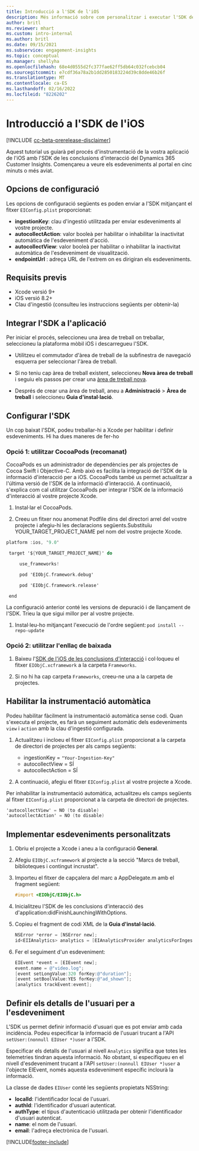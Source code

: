 ```yaml
---
title: Introducció a l'SDK de l'iOS
description: Més informació sobre com personalitzar i executar l'SDK de l'iOS
author: britl
ms.reviewer: mhart
ms.custom: intro-internal
ms.author: britl
ms.date: 09/15/2021
ms.subservice: engagement-insights
ms.topic: conceptual
ms.manager: shellyha
ms.openlocfilehash: 68e4d0555d2fc377fae62ff5db64c032fcebcb04
ms.sourcegitcommit: e7cdf36a78a2b1dd2850183224d39c8dde46b26f
ms.translationtype: MT
ms.contentlocale: ca-ES
ms.lasthandoff: 02/16/2022
ms.locfileid: "8226202"
---
```

# <a name="get-started-with-the-ios-sdk"></a>Introducció a l'SDK de l'iOS

[!INCLUDE [cc-beta-prerelease-disclaimer](includes/cc-beta-prerelease-disclaimer.md)]

Aquest tutorial us guiarà pel procés d'instrumentació de la vostra aplicació de l'iOS amb l'SDK de les conclusions d'interacció del Dynamics 365 Customer Insights. Començareu a veure els esdeveniments al portal en cinc minuts o més aviat.

## <a name="configuration-options"></a>Opcions de configuració

Les opcions de configuració següents es poden enviar a l'SDK mitjançant el fitxer `EIConfig.plist` proporcionat:

- **ingestionKey**: clau d'ingestió utilitzada per enviar esdeveniments al vostre projecte.
- **autocollectAction**: valor booleà per habilitar o inhabilitar la inactivitat automàtica de l'esdeveniment d'acció.
- **autocollectView**: valor booleà per habilitar o inhabilitar la inactivitat automàtica de l'esdeveniment de visualització.
- **endpointUrl** : adreça URL de l'extrem on es dirigiran els esdeveniments.

## <a name="prerequisites"></a>Requisits previs

- Xcode versió 9+
- iOS versió 8.2+
- Clau d'ingestió (consulteu les instruccions següents per obtenir-la)

## <a name="integrate-the-sdk-into-your-application"></a>Integrar l'SDK a l'aplicació

Per iniciar el procés, seleccioneu una àrea de treball on treballar, seleccioneu la plataforma mòbil iOS i descarregueu l'SDK.

- Utilitzeu el commutador d'àrea de treball de la subfinestra de navegació esquerra per seleccionar l'àrea de treball.

- Si no teniu cap àrea de treball existent, seleccioneu **Nova àrea de treball** i seguiu els passos per crear una [àrea de treball nova](create-workspace.md).

- Després de crear una àrea de treball, aneu a **Administració** > **Àrea de treball** i seleccioneu **Guia d'instal·lació**.

## <a name="configure-the-sdk"></a>Configurar l'SDK

Un cop baixat l'SDK, podeu treballar-hi a Xcode per habilitar i definir esdeveniments. Hi ha dues maneres de fer-ho

### <a name="option-1-using-cocoapods-recommended"></a>Opció 1: utilitzar CocoaPods (recomanat)
CocoaPods es un administrador de dependències per als projectes de Cocoa Swift i Objective-C. Amb això es facilita la integració de l'SDK de la informació d'interacció per a iOS. CocoaPods també us permet actualitzar a l'última versió de l'SDK de la informació d'interacció. A continuació, s'explica com cal utilitzar CocoaPods per integrar l'SDK de la informació d'interacció al vostre projecte Xcode. 

1. Instal·lar el CocoaPods. 

1. Creeu un fitxer nou anomenat Podfile dins del directori arrel del vostre projecte i afegiu-hi les declaracions següents.Substituïu YOUR_TARGET_PROJECT_NAME pel nom del vostre projecte Xcode. 
```objectivec
platform :ios, '9.0'  

 target '${YOUR_TARGET_PROJECT_NAME}' do 

     use_frameworks!   

     pod 'EIObjC.framework.debug' 

     pod 'EIObjC.framework.release' 

 end 
```
La configuració anterior conté les versions de depuració i de llançament de l'SDK. Trieu la que sigui millor per al vostre projecte.

1. Instal·leu-ho mitjançant l'execució de l'ordre següent: `pod install --repo-update `

### <a name="option-2-using-download-link"></a>Opció 2: utilitzar l'enllaç de baixada

1. Baixeu l'[SDK de l'iOS de les conclusions d'interacció](https://download.pi.dynamics.com/sdk/EI-SDKs/ei-ios-sdk.zip) i col·loqueu el fitxer `EIObjC.xcframework` a la carpeta `Frameworks`.

1. Si no hi ha cap carpeta `Frameworks`, creeu-ne una a la carpeta de projectes.

## <a name="enable-auto-instrumentation"></a>Habilitar la instrumentació automàtica
 
Podeu habilitar fàcilment la instrumentació automàtica sense codi. Quan s'executa el projecte, es farà un seguiment automàtic dels esdeveniments `view` i `action` amb la clau d'ingestió configurada. 

1. Actualitzeu i incloeu el fitxer `EIConfig.plist` proporcionat a la carpeta de directori de projectes per als camps següents:
    - ingestionKey = `"Your-Ingestion-Key"`
    - autocollectView = SÍ
    - autocollectAction = SÍ

2. A continuació, afegiu el fitxer `EIConfig.plist` al vostre projecte a Xcode. 



Per inhabilitar la instrumentació automàtica, actualitzeu els camps següents al fitxer `EIConfig.plist` proporcionat a la carpeta de directori de projectes. 

```objectivec
'autocollectView' = NO (to disable)
'autocollectAction' = NO (to disable)
```


## <a name="implement-custom-events"></a>Implementar esdeveniments personalitzats

1. Obriu el projecte a Xcode i aneu a la configuració **General**. 
1. Afegiu `EIObjC.xcframework` al projecte a la secció "Marcs de treball, biblioteques i contingut incrustat".

1. Importeu el fitxer de capçalera del marc a AppDelegate.m amb el fragment següent:

    ```objectivec
    #import <EIObjC/EIObjC.h>
    ```

1. Inicialitzeu l'SDK de les conclusions d'interacció des d'application:didFinishLaunchingWithOptions.
1. Copieu el fragment de codi XML de la **Guia d'instal·lació**.

    ```objectivec
    NSError *error = [NSError new];
    id<EIIAnalytics> analytics = [EIAnalyticsProvider analyticsForIngestionKey:nil error:&error];
    ```

1. Fer el seguiment d'un esdeveniment:

    ```objectivec
    EIEvent *event = [EIEvent new];
    event.name = @"video.log";
    [event setLongValue:320 forKey:@"duration"];
    [event setBoolValue:YES forKey:@"ad_shown"];
    [analytics trackEvent:event];
    ```

## <a name="set-user-details-for-your-event"></a>Definir els detalls de l'usuari per a l'esdeveniment

L'SDK us permet definir informació d'usuari que es pot enviar amb cada incidència. Podeu especificar la informació de l'usuari trucant a l'API `setUser:(nonnull EIUser *)user` a l'SDK.

Especificar els detalls de l'usuari al nivell `Analytics` significa que totes les telemetries tindran aquesta informació. No obstant, si especifiqueu en el nivell d'esdeveniment trucant a l'API `setUser:(nonnull EIUser *)user` a l'objecte EIEvent, només aquesta esdeveniment específic inclourà la informació.

La classe de dades `EIUser` conté les següents propietats NSString:

- **localId**: l'identificador local de l'usuari.
- **authId**: l'identificador d'usuari autenticat.
- **authType**: el tipus d'autenticació utilitzada per obtenir l'identificador d'usuari autenticat.
- **name**: el nom de l'usuari.
- **email**: l'adreça electrònica de l'usuari.


[!INCLUDE[footer-include](../includes/footer-banner.md)]
